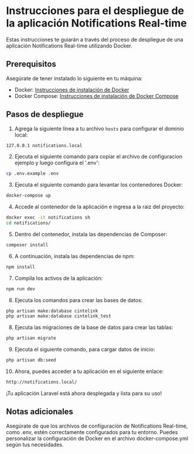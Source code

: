 # Instrucciones para el despliegue de la aplicación Notifications Real-time

Estas instrucciones te guiarán a través del proceso de despliegue de una aplicación Notifications Real-time utilizando Docker.

## Prerequisitos

Asegúrate de tener instalado lo siguiente en tu máquina:

- Docker: [Instrucciones de instalación de Docker](https://docs.docker.com/get-docker/)
- Docker Compose: [Instrucciones de instalación de Docker Compose](https://docs.docker.com/compose/install/)

## Pasos de despliegue

1. Agrega la siguiente línea a tu archivo `hosts` para configurar el dominio local:

```bash
127.0.0.1 notifications.local
```


2. Ejecuta el siguiente comando para copiar el archivo de configuracion ejemplo y luego configura el '.env':

```bash
cp .env.example .env
```


3. Ejecuta el siguiente comando para levantar los contenedores Docker:

```bash
docker-compose up
```


4. Accede al contenedor de la aplicación e ingresa a la raiz del proyecto:

```bash
docker exec -it notifications sh
cd notifications/
```


5. Dentro del contenedor, instala las dependencias de Composer:

```bash
composer install
```


6. A continuación, instala las dependencias de npm:

```bash
npm install
```


7. Compila los activos de la aplicación:

```bash
npm run dev
```


8. Ejecuta los comandos para crear las bases de datos:

```bash
php artisan make:database cintelink
php artisan make:database cintelink_test
```


8. Ejecuta las migraciones de la base de datos para crear las tablas:

```bash
php artisan migrate
```


9. Ejecuta el siguiente comando, para cargar datos de inicio:

```bash
php artisan db:seed
```


10. Ahora, puedes acceder a tu aplicación en el siguiente enlace:

```bash
http://notifications.local/
```


¡Tu aplicación Laravel está ahora desplegada y lista para su uso!

## Notas adicionales
Asegúrate de que los archivos de configuración de Notifications Real-time, como .env, estén correctamente configurados para tu entorno.
Puedes personalizar la configuración de Docker en el archivo docker-compose.yml según tus necesidades.